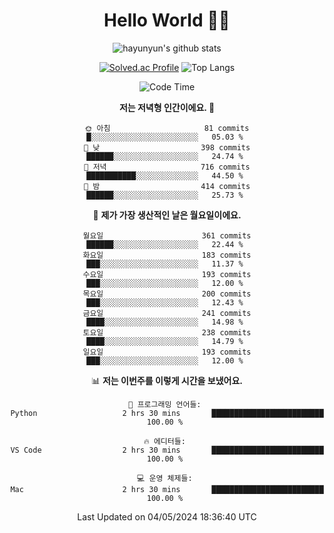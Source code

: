 <div align="center">

# Hello World 🙋‍♀️

![hayunyun's github stats](https://github-readme-stats.vercel.app/api?username=hayunyun&show_icons=true) 

 
[![Solved.ac Profile](http://mazassumnida.wtf/api/generate_badge?boj=hayunyun)](https://solved.ac/hayunyun)
 ![Top Langs](https://github-readme-stats.vercel.app/api/top-langs/?username=hayunyun&layout=compact)

<!--START_SECTION:waka-->
![Code Time](http://img.shields.io/badge/Code%20Time-577%20hrs%2016%20mins-blue)

**저는 저녁형 인간이에요. 🦉** 

```text
🌞 아침                     81 commits          █░░░░░░░░░░░░░░░░░░░░░░░░   05.03 % 
🌆 낮　                     398 commits         ██████░░░░░░░░░░░░░░░░░░░   24.74 % 
🌃 저녁                     716 commits         ███████████░░░░░░░░░░░░░░   44.50 % 
🌙 밤　                     414 commits         ██████░░░░░░░░░░░░░░░░░░░   25.73 % 
```
📅 **제가 가장 생산적인 날은 월요일이에요.** 

```text
월요일                      361 commits         ██████░░░░░░░░░░░░░░░░░░░   22.44 % 
화요일                      183 commits         ███░░░░░░░░░░░░░░░░░░░░░░   11.37 % 
수요일                      193 commits         ███░░░░░░░░░░░░░░░░░░░░░░   12.00 % 
목요일                      200 commits         ███░░░░░░░░░░░░░░░░░░░░░░   12.43 % 
금요일                      241 commits         ████░░░░░░░░░░░░░░░░░░░░░   14.98 % 
토요일                      238 commits         ████░░░░░░░░░░░░░░░░░░░░░   14.79 % 
일요일                      193 commits         ███░░░░░░░░░░░░░░░░░░░░░░   12.00 % 
```


📊 **저는 이번주를 이렇게 시간을 보냈어요.** 

```text
💬 프로그래밍 언어들: 
Python                   2 hrs 30 mins       █████████████████████████   100.00 % 

🔥 에디터들: 
VS Code                  2 hrs 30 mins       █████████████████████████   100.00 % 

💻 운영 체제들: 
Mac                      2 hrs 30 mins       █████████████████████████   100.00 % 
```


 Last Updated on 04/05/2024 18:36:40 UTC
<!--END_SECTION:waka-->

<!--
**hayunyun/hayunyun** is a ✨ _special_ ✨ repository because its `README.md` (this file) appears on your GitHub profile.

Here are some ideas to get you started:

- 🔭 I’m currently working on ...
- 🌱 I’m currently learning ...
- 👯 I’m looking to collaborate on ...
- 🤔 I’m looking for help with ...
- 💬 Ask me about ...
- 📫 How to reach me: ...
- 😄 Pronouns: ...
- ⚡ Fun fact: ...
-->



